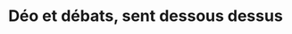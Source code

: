 ---
published: true
title: 'Déo et débats, sent dessous dessus'
collection: ailleurs
release_date: '2014-04-29 00:00:00'
image:
    user/pages/01.Emissions/ailleurs-49/ouiedire_ailleurs-49_cover-1.png: { name: ouiedire_ailleurs-49_cover-1.png, type: image/png, size: 338109, path: user/pages/01.Emissions/ailleurs-49/ouiedire_ailleurs-49_cover-1.png }
number: '49'
slug: ailleurs-49
taxonomy:
    dj: Glafouk
    artist: ['Add N to (X)', 'Chad Vangaalen', Chloé, Crisis, 'David Holmes', 'De La Montagne', Diabologum, 'Frédéric Botton', Hypnoskull, 'Jan Hammer', 'Jean-Pierre Bourtayre et Jean-Claude Petit', 'Jester (Sanity)', 'Les Snuls', Limonius, Melodium, Splash, 'The Knife', 'Zsa Zsa Laboum']
playlists:
    - { title: null, tracks: [{ timecode: '00:00:00', artists: ['Jean-Pierre Bourtayre et Jean-Claude Petit'], title: 'Champs Elysées' }, { timecode: '00:01:59', artists: [Diabologum], title: 'Il faut' }, { timecode: '00:06:21', artists: ['Zsa Zsa Laboum'], title: 'Something Scary' }, { timecode: '00:10:07', artists: ['De La Montagne'], title: 'Buy Burger REMIX' }, { timecode: '00:12:41', artists: [Chloé], title: Amour }, { timecode: '00:16:42', artists: ['Frédéric Botton'], title: 'Attention à la grosse boule' }, { timecode: '00:18:23', artists: ['The Knife'], title: 'Girls night out' }, { timecode: '00:21:54', artists: ['Add N to (X)'], title: 'Wicked cool' }, { timecode: '00:26:45', artists: ['Les Snuls'], title: 'Santa Belgica, épisode 2' }, { timecode: '00:27:57', artists: [Crisis], title: Holocaust }, { timecode: '00:30:56', artists: ['Jan Hammer'], title: 'Don''t You Know' }, { timecode: '00:33:26', artists: ['Chad Vangaalen'], title: 'TMNT Mask' }, { timecode: '00:36:46', artists: [Melodium], title: 'flacana 7' }, { timecode: '00:39:11', artists: ['Jester (Sanity)'], title: Elysium }, { timecode: '00:42:37', artists: [Splash], title: Money }, { timecode: '00:47:42', artists: [Limonius], title: 'Fruit juice' }, { timecode: '00:51:16', artists: ['David Holmes'], title: '69 Police' }, { timecode: '00:55:29', artists: [Hypnoskull], title: Silence }, { timecode: '01:01:48', artists: ['Les Snuls'], title: 'La maxime du week-end (ou le belge est philosophe)' }] }
presentation: ''
image_hd:
    user/pages/01.Emissions/ailleurs-49/ouiedire_ailleurs-49_cover_hd.png: { name: ouiedire_ailleurs-49_cover_hd.png, type: image/png, size: 338109, path: user/pages/01.Emissions/ailleurs-49/ouiedire_ailleurs-49_cover_hd.png }

---
